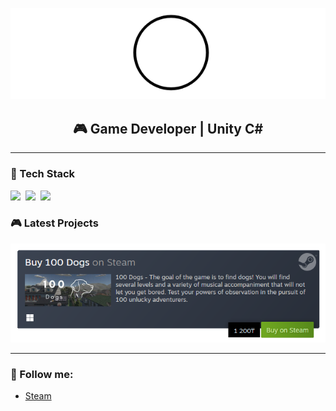<p align="center">
  <a href="https://store.steampowered.com/curator/45361862/">
    <img src="https://github.com/NemoKaim/NemoKaim/blob/main/assets/header.png" alt="Header">
  </a>
</p>

<h2 align="center">🎮 Game Developer | Unity C#</h2>

---

### 🔧 Tech Stack
<img src="https://img.shields.io/badge/Unity-%23000000.svg?logo=unity&logoColor=white"> 
<img src="https://img.shields.io/badge/GameMaker-000?logo=gamemaker&logoColor=fff"> 
<img src="https://img.shields.io/badge/Python-3776AB?logo=python&logoColor=fff"> 

### 🎮 Latest Projects
<p align="left">
  <a href="https://store.steampowered.com/app/3048670/100_Dogs/">
    <img src="https://github.com/NemoKaim/NemoKaim/blob/main/assets/embed1.png" alt="Header">
  </a>
</p>

---

### 📢 Follow me:
- [Steam](https://store.steampowered.com/curator/45361862/)
